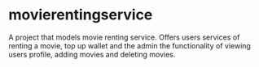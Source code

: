 # movierentingservice
A project that models movie renting service. Offers users services of renting a movie, top up wallet and the admin the functionality of viewing users profile, adding movies and deleting movies.
